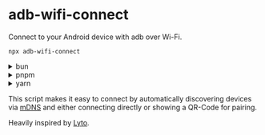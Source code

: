 # adb-wifi-connect

Connect to your Android device with adb over Wi-Fi.

```shell
npx adb-wifi-connect
```

<details>
<summary>bun</summary>

```shell
bunx adb-wifi-connect
```

</details>

<details>
<summary>pnpm</summary>

```shell
pnpm dlx adb-wifi-connect
```

</details>

<details>
<summary>yarn</summary>

```shell
yarn dlx adb-wifi-connect
```

</details>

This script makes it easy to connect by automatically discovering devices
via [mDNS](https://en.wikipedia.org/wiki/Multicast_DNS) and either connecting directly or showing a QR-Code for pairing.

Heavily inspired by [Lyto](https://github.com/eeriemyxi/lyto).
